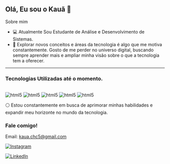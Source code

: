 ## Olá, Eu sou o Kauã 👋
Sobre mim

- 💻 Atualmente Sou Estudante de Análise e Desenvolvimento de Sistemas.
- 🧮 Explorar novos conceitos e áreas da tecnologia é algo que me motiva constantemente. Gosto de me perder no universo digital, buscando sempre aprender mais e ampliar minha visão sobre o que a tecnologia tem a oferecer.
<hr>

### Tecnologias Utilizadas até o momento.
<div style="display: inline_block"><br/>
    <img align="cente" alt="html5" src="https://img.shields.io/badge/HTML5-E34F26?style=for-the-badge&logo=html5&logoColor=white">
    <img align="cente" alt="html5" src="https://img.shields.io/badge/CSS3-1572B6?style=for-the-badge&logo=css3&logoColor=white">  
    <img align="cente" alt="html5" src="https://img.shields.io/badge/JavaScript-F7DF1E?style=for-the-badge&logo=javascript&logoColor=black">
    <img align="cente" alt="html5" src="https://img.shields.io/badge/Python-14354C?style=for-the-badge&logo=python&logoColor=white"> 
    <img align="cente" alt="html5" src="https://img.shields.io/badge/Bootstrap-563D7C?style=for-the-badge&logo=bootstrap&logoColor=white">
    
    
</div>

⚪ Estou constantemente em busca de aprimorar minhas habilidades e expandir meu horizonte no mundo da tecnologia.

### Fale comigo!

Email: kaua.chc5@gmail.com

[![Instagram](https://img.shields.io/badge/Instagram-E4405F?style=for-the-badge&logo=instagram&logoColor=white)](https://www.instagram.com/okaua_silva/)


[![LinkedIn](https://img.shields.io/badge/LinkedIn-0077B5?style=for-the-badge&logo=linkedin&logoColor=white)](www.linkedin.com/in/kauã-silva-b93a78287)
